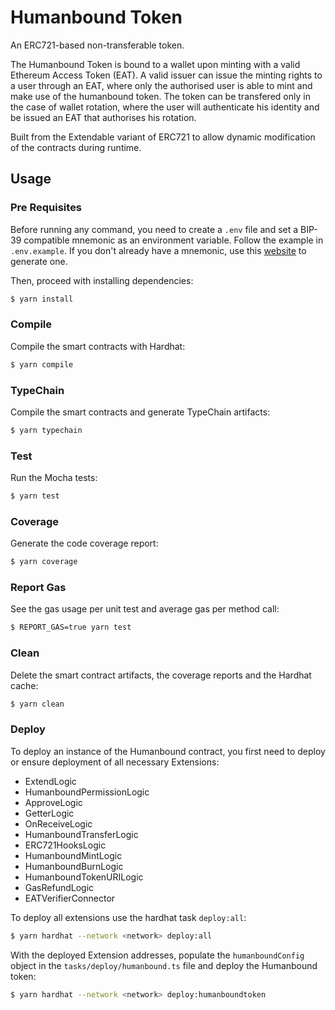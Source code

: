 # Humanbound Token

An ERC721-based non-transferable token.

The Humanbound Token is bound to a wallet upon minting with a valid Ethereum Access Token (EAT). A valid issuer can issue the minting rights to a user through an EAT, where only the authorised user is able to mint and make use of the humanbound token. The token can be transfered only in the case of wallet rotation, where the user will authenticate his identity and be issued an EAT that authorises his rotation.

Built from the Extendable variant of ERC721 to allow dynamic modification of the contracts during runtime.

## Usage

### Pre Requisites

Before running any command, you need to create a `.env` file and set a BIP-39 compatible mnemonic as an environment
variable. Follow the example in `.env.example`. If you don't already have a mnemonic, use this [website](https://iancoleman.io/bip39/) to generate one.

Then, proceed with installing dependencies:

```sh
$ yarn install
```

### Compile

Compile the smart contracts with Hardhat:

```sh
$ yarn compile
```

### TypeChain

Compile the smart contracts and generate TypeChain artifacts:

```sh
$ yarn typechain
```

### Test

Run the Mocha tests:

```sh
$ yarn test
```

### Coverage

Generate the code coverage report:

```sh
$ yarn coverage
```

### Report Gas

See the gas usage per unit test and average gas per method call:

```sh
$ REPORT_GAS=true yarn test
```

### Clean

Delete the smart contract artifacts, the coverage reports and the Hardhat cache:

```sh
$ yarn clean
```

### Deploy

To deploy an instance of the Humanbound contract, you first need to deploy or ensure deployment of all necessary Extensions:

- ExtendLogic
- HumanboundPermissionLogic
- ApproveLogic
- GetterLogic
- OnReceiveLogic
- HumanboundTransferLogic
- ERC721HooksLogic
- HumanboundMintLogic
- HumanboundBurnLogic
- HumanboundTokenURILogic
- GasRefundLogic
- EATVerifierConnector

To deploy all extensions use the hardhat task `deploy:all`:

```sh
$ yarn hardhat --network <network> deploy:all
```

With the deployed Extension addresses, populate the `humanboundConfig` object in the `tasks/deploy/humanbound.ts` file and deploy the Humanbound token:

```sh
$ yarn hardhat --network <network> deploy:humanboundtoken
```
